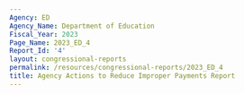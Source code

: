 ```yaml
---
Agency: ED
Agency_Name: Department of Education
Fiscal_Year: 2023
Page_Name: 2023_ED_4
Report_Id: '4'
layout: congressional-reports
permalink: /resources/congressional-reports/2023_ED_4
title: Agency Actions to Reduce Improper Payments Report
---
```

